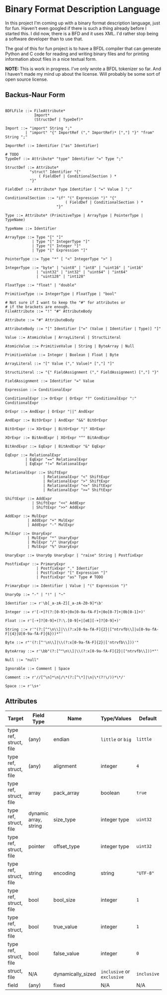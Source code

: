 Binary Format Description Language
==================================

In this project I'm coming up with a binary format description language, just
for fun. Haven't even googled if there is such a thing already before I
started this. I did now, there is a BFD and it uses XML. I'd rather stop being
a software developer than to use that.

The goal of this for fun project is to have a BFDL compiler that can generate
Python and C code for reading and writing binary files and for printing
information about files in a nice textual form.

**NOTE:** This is work in progress. I've only wrote a BFDL tokenizer so far.
And I haven't made my mind up about the license. Will probably be some sort of
open source license.

Backus-Naur Form
----------------

```BNF

BDFLFile ::= FileAttribute*
             Import*
             (StructDef | TypeDef)*

Import ::= "import" String ";"
         | "import" "{" ImportRef ("," ImportRef)* [","] "}" "from" String ";"

ImportRef ::= Identifier ["as" Identifier]

# TODO
TypeDef ::= Attribute* "type" Identifier "=" Type ";"

StructDef ::= Attribute*
           "struct" Identifier "{"
               ( FieldDef | ConditionalSection ) *
           "}"

FieldDef ::= Attribute* Type Identifier [ "=" Value ] ";"

ConditionalSection ::= "if" "(" Expression ")" "{"
                           ( FieldDef | ConditionalSection ) *
                       "}"

Type ::= Attribute* (PrimitiveType | ArrayType | PointerType | TypeName)

TypeName ::= Identifier

ArrayType ::= Type "[" "]"
            | Type "[" IntegerType "]"
            | Type "[" Integer "]"
            | Type "[" Expression "]"

PointerType ::= Type "*" [ "<" IntegerType ">" ]

IntegerType ::= "byte" | "uint8" | "int8" | "uint16" | "int16"
              | "uint32" | "int32" | "uint64" | "int64"
              | "uint128" | "int128"

FloatType ::= "float" | "double"

PrimitiveType ::= IntegerType | FloatType | "bool"

# Not sure if I want to keep the "#" for attributes or
# if the brackets are enough.
FileAttribute ::= "!" "#" AttributeBody

Attribute ::= "#" AttributeBody

AttributeBody ::= "[" Identifier ["=" (Value | Identifier | Type)] "]"

Value ::= AtomicValue | ArrayLiteral | StructLiteral

AtomicValue ::= PrimitiveValue | String | ByteArray | Null

PrimitiveValue ::= Integer | Boolean | Float | Byte

ArrayLiteral ::= "[" Value ("," Value)* [","] "]"

StructLiteral ::= "{" FieldAssignment ("," FieldAssignment) [","] "}"

FieldAssignment ::= Identifier "=" Value

Expression ::= ConditionalExpr

ConditionalExpr ::= OrExpr | OrExpr "?" ConditionalExpr ":" ConditionalExpr

OrExpr ::= AndExpr | OrExpr "||" AndExpr

AndExpr ::= BitOrExpr | AndExpr "&&" BitOrExpr

BitOrExpr ::= XOrExpr | BitOrExpr "|" XOrExpr

XOrExpr ::= BitAndExpr | XOrExpr "^" BitAndExpr

BitAndExpr ::= EqExpr | BitAndExpr "&" EqExpr

EqExpr ::= RelationalExpr
         | EqExpr "==" RelationalExpr
         | EqExpr "!=" RelationalExpr

RelationalExpr ::= ShiftExpr
                 | RelationalExpr "<" ShiftExpr
                 | RelationalExpr ">" ShiftExpr
                 | RelationalExpr "<=" ShiftExpr
                 | RelationalExpr ">=" ShiftExpr

ShiftExpr ::= AddExpr
            | ShiftExpr "<<" AddExpr
            | ShiftExpr ">>" AddExpr

AddExpr ::= MulExpr
          | AddExpr "+" MulExpr
          | AddExpr "-" MulExpr

MulExpr ::= UnaryExpr
          | MulExpr "*" UnaryExpr
          | MulExpr "/" UnaryExpr
          | MulExpr "%" UnaryExpr

UnaryExpr ::= UnaryOp UnaryExpr | "raise" String | PostfixExpr

PostfixExpr ::= PrimaryExpr
              | PostfixExpr "." Identifier
              | PostfixExpr "[" Expression "]"
              | PostfixExpr "as" Type # TODO

PrimaryExpr ::= Identifier | Value | "(" Expression ")"

UnaryOp ::= "-" | "!" | "~"

Identifier ::= r'\b[_a-zA-Z][_a-zA-Z0-9]*\b'

Integer ::= r'[-+]?(?:[0-9]+|0x[0-9a-fA-F]+|0o[0-7]+|0b[0-1]+)'

Float ::= r'[-+]?[0-9]+(?:\.[0-9]+|[eE][-+]?[0-9]+)'

String ::= r'"(?:[^"\n\\]|\\(?:x[0-9a-fA-F]{2}|["ntrvfb\\]|u[0-9a-fA-F]{4}|U[0-9a-fA-F]{6}))*"'

Byte ::= r"'(?:[^'\n\\]|\\(?:x[0-9a-fA-F]{2}|['ntrvfb\\]))'"

ByteArray ::= r'\bb"(?:[^"\n\\]|\\(?:x[0-9a-fA-F]{2}|["ntrvfb\\]))*"'

Null ::= "null"

Ignorable ::= Comment | Space

Comment ::= r'//[^\n]*\n|/\*(?:[^\*]|\n|\*(?!\/))*\*/'

Space ::= r'\s+'
```

Attributes
----------

| Target                 | Field Type            | Name              | Type/Values                | Default     |
| ---------------------- | --------------------- | ----------------- | -------------------------- | ----------- |
| type ref, struct, file | (any)                 | endian            | `little` or `big`          | `little`    |
| type ref, struct, file | (any)                 | alignment         | integer                    | `4`         |
| type ref, struct, file | array                 | pack_array        | boolean                    | `true`      |
| type ref, struct, file | dynamic array, string | size_type         | integer type               | `uint32`    |
| type ref, struct, file | pointer               | offset_type       | integer type               | `uint32`    |
| type ref, struct, file | string                | encoding          | string                     | `"UTF-8"`   |
| type ref, struct, file | bool                  | bool_size         | integer                    | `1`         |
| type ref, struct, file | bool                  | true_value        | integer                    | `1`         |
| type ref, struct, file | bool                  | false_value       | integer                    | `0`         |
| struct, file           | N/A                   | dynamically_sized | `inclusive` or `exclusive` | `inclusive` |
| field                  | (any)                 | fixed             | N/A                        | N/A         |